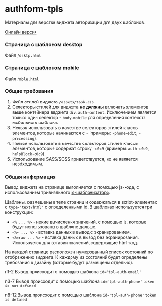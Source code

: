 # authform-tpls
Материалы для верстки виджета авторизации для двух шаблонов.

[Онлайн версия](http://carlo.creachoo.ru/tasks/authforms-tpls/)

### Страница с шаблоном desktop

Файл `/dsktp.html`

### Страница с шаблоном mobile

Файл `/mble.html`

### Общие требования
1. Файл стилей виджета `/assets/task.css`
2. Селекторы стилей для виджета __не должны__ включать элементов
выше контейнера виджета `div.auth-content`. Исключением является только один селектор - `body.mobile`
для определения контекста мобильного шаблона.
3. Нельзя использовать в качестве селекторов стилей классы элементов, которые начинаются с `-` (примеры: `-phone-edit`, `-processing`).
4. Нельзя использовать в качестве селекторов стилей классы элементов, которые содержат строку `-c0c9` (примеры: `auth-c0c9`, `helpBlock-c0c9`).
5. Использование SASS/SCSS приветствуется, но не является необходимым.

### Общая информация

Вывод виджета на странице выполняется с помощью js-кода, с использованием тривиального [js-шаблонизатора](https://github.com/cho45/micro-template.js). 

Шаблоны, размешены в теле страниц и содержаться в script-элементах с `type="text/html"` с определенными id.
В шаблонах используется три конструкции:
 - `<% ... %>` - некие вычисления значений, с помощью js, которые будут использованы в шаблоне дальше. 
 - `<%= ... %>` - вставка данных в вывод с экранированием.
 - `<%=raw ... %>` - вставка данных в вывод без экранирования. Используется для вставки значений, содержащие html-код.

На каждой странице расположен нумерованный список состояний по отображению виджета. К каждому из состояний будет определены
требования к дизайну (которые будут размещены отдельно).

п1-2 Вывод происходит с помощью шаблона `id='tpl-auth-email'`

п3-7 Вывод происходит с помощью шаблона `id='tpl-auth-phone'` `token is not defined`

п8-12 Вывод происходит с помощью шаблона `id='tpl-auth-phone'` `token is defined`

